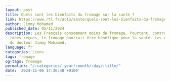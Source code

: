 ```yaml
---
layout: post
title: Quels sont les bienfaits du fromage sur la santé ?
link: https://www.rtl.fr/actu/sante/quels-sont-les-bienfaits-du-fromage-sur-la-sante-7900436559
author: Jimmy Mohamed
published_date: 05/11/2024
description: Les Français consomment moins de fromage. Pourtant, contrairement aux
  idées reçues, le fromage pourrait être bénéfique pour la santé. Les explications
  du docteur Jimmy Mohamed.
language: fr
categories: Liens
tags: fromage
og-tags: fromage
permalink: "/:categories/:year/:month/:day/:title/"
date: '2024-11-06 17:36:48 +0100'
---
```

